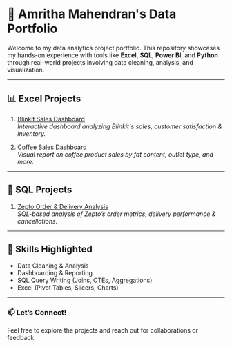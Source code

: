 # 📁 Amritha Mahendran's Data Portfolio

Welcome to my data analytics project portfolio. This repository showcases my hands-on experience with tools like **Excel**, **SQL**, **Power BI**, and **Python** through real-world projects involving data cleaning, analysis, and visualization.

---

## 📊 Excel Projects
1. [Blinkit Sales Dashboard](./Excel_Projects/Blinkit_Dashboard/README.md)  
   *Interactive dashboard analyzing Blinkit's sales, customer satisfaction & inventory.*

2. [Coffee Sales Dashboard](./Excel_Projects/Coffee_Sales_Dashboard/README.md)  
   *Visual report on coffee product sales by fat content, outlet type, and more.*

---

## 🧠 SQL Projects
1. [Zepto Order & Delivery Analysis](./SQL_Projects/Zepto_SQL_Project/README.md)  
   *SQL-based analysis of Zepto’s order metrics, delivery performance & cancellations.*

---

## 🚀 Skills Highlighted
- Data Cleaning & Analysis  
- Dashboarding & Reporting  
- SQL Query Writing (Joins, CTEs, Aggregations)  
- Excel (Pivot Tables, Slicers, Charts)  

---

### 📫 Let’s Connect!
Feel free to explore the projects and reach out for collaborations or feedback.


